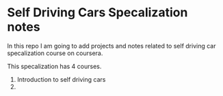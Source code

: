 # Self Driving Cars Specalization notes

In this repo I am going to add projects and notes related to self driving car specalization course on coursera.

This specalization has 4 courses.

1. Introduction to self driving cars
2. 
